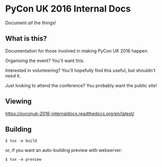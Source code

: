 # PyCon UK 2016 Internal Docs

Document _all_ the things!


## What is this?

Documentation for those involved in making PyCon UK 2016 happen.

Organising the event? You'll want this.

Interested in volunteering? You'll hopefully find this useful, but shouldn't _need_ it.

Just looking to attend the conference? You probably want the public site!


## Viewing

https://pyconuk-2016-internaldocs.readthedocs.org/en/latest/


## Building

```
$ tox -e build
```

or, if you want an auto-building preview with webserver:

```
$ tox -e preview
```

